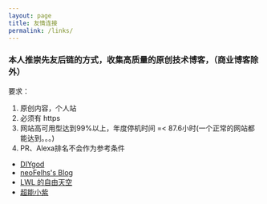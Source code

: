 ```yaml
---
layout: page
title: 友情连接
permalink: /links/
---
```

### 本人推崇先友后链的方式，收集高质量的原创技术博客，（商业博客除外）

要求：
1. 原创内容，个人站
2. 必须有 https
3. 网站高可用型达到99%以上，年度停机时间 =< 87.6小时(一个正常的网站都能达到。。。)
4. PR、Alexa排名不会作为参考条件

* [DIYgod](https://diygod.me/)
* [neoFelhs's Blog](https://blog.nfz.moe/)
* [LWL 的自由天空](https://blog.lwl12.com/)
* [超能小紫](https://www.mokeyjay.com/)

